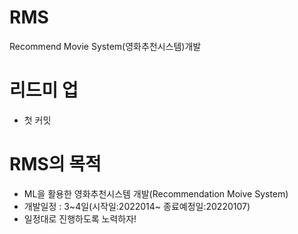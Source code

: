 # RMS
Recommend Movie System(영화추천시스템)개발

# 리드미 업
- 첫 커밋

# RMS의 목적
- ML을 활용한 영화추천시스템 개발(Recommendation Moive System)
- 개발일정 : 3~4일(시작일:2022014~ 종료예정일:20220107)
- 일정대로 진행하도록 노력하자!